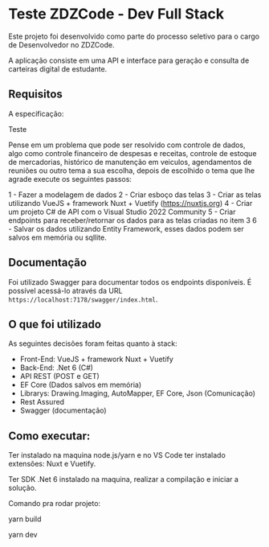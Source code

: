 # Teste ZDZCode - Dev Full Stack

Este projeto foi desenvolvido como parte do processo seletivo para o cargo de Desenvolvedor no ZDZCode.

A aplicação consiste em uma API e interface para geração e consulta de carteiras digital de estudante. 

## Requisitos

A especificação:

Teste

Pense em um problema que pode ser resolvido com controle de dados, algo como controle financeiro de despesas e receitas, controle de estoque de mercadorias, histórico de manutenção em veiculos, agendamentos de reuniões ou outro tema a sua escolha, depois de escolhido o tema que lhe agrade execute os seguintes passos:

1 - Fazer a modelagem de dados
2 - Criar esboço das telas
3 - Criar as telas utilizando VueJS + framework Nuxt + Vuetify (https://nuxtjs.org)
4 - Criar um projeto C# de API com o Visual Studio 2022 Community
5 - Criar endpoints para receber/retornar os dados para as telas criadas no item 3
6 - Salvar os dados utilizando Entity Framework, esses dados podem ser salvos em memória ou sqllite.

## Documentação

Foi utilizado Swagger para documentar todos os endpoints disponíveis.
É possível acessá-lo através da URL `https://localhost:7178/swagger/index.html`.

## O que foi utilizado

As seguintes decisões foram feitas quanto à stack:
 
 - Front-End: VueJS + framework Nuxt + Vuetify
 - Back-End: .Net 6 (C#)
 - API REST (POST e GET)
 - EF Core (Dados salvos em memória)
 - Librarys: Drawing.Imaging, AutoMapper, EF Core, Json (Comunicação)
 - Rest Assured
 - Swagger (documentação)

## Como executar:

Ter instalado na maquina node.js/yarn e no VS Code ter instalado extensões: Nuxt e Vuetify.

Ter SDK .Net 6 instalado na maquina, realizar a compilação e iniciar a solução.

Comando pra rodar projeto: 

yarn build

yarn dev
